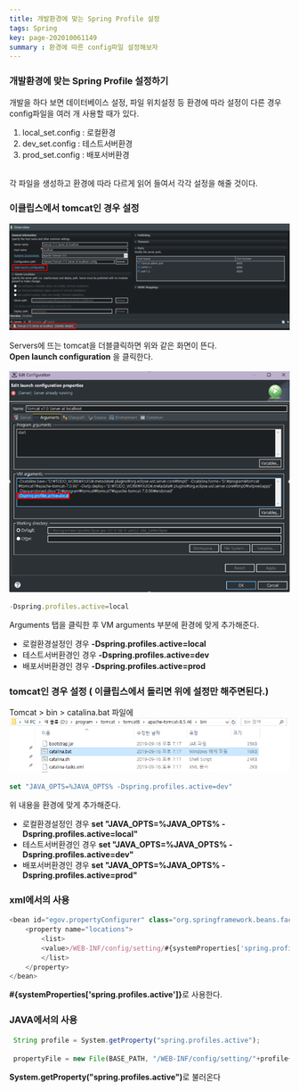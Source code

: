 ```yaml
---
title: 개발환경에 맞는 Spring Profile 설정
tags: Spring
key: page-202010061149
summary : 환경에 따른 config파일 설정해보자
---
```


### 개발환경에 맞는 Spring Profile 설정하기
개발을 하다 보면 데이터베이스 설정, 파일 위치설정 등 환경에 따라 설정이 다른 경우 config파일을 여러 개 사용할 때가 있다. <br/>
1. local_set.config : 로컬환경 <br/>
2. dev_set.config : 테스트서버환경 <br/>
3. prod_set.config : 배포서버환경 <br/>
<br/>
각 파일을 생성하고 환경에 따라 다르게 읽어 들여서 각각 설정을 해줄 것이다. <br/>

### 이클립스에서 tomcat인 경우 설정

 ![Image Alt 텍스트](/assets/images/tomcatclick.PNG)

Servers에 뜨는 tomcat을 더블클릭하면 위와 같은 화면이 뜬다. <br/>
<b>Open launch configuration</b> 을 클릭한다. <br/>
<br/>
 ![Image Alt 텍스트](/assets/images/tom.PNG)
```javascript
-Dspring.profiles.active=local
```
Arguments 탭을 클릭한 후 VM arguments 부분에 환경에 맞게 추가해준다.<br/>
- 로컬환경설정인 경우 <b>-Dspring.profiles.active=local</b> <br/>
- 테스트서버환경인 경우 <b>-Dspring.profiles.active=dev</b> <br/>
- 배포서버환경인 경우 <b>-Dspring.profiles.active=prod</b> <br/>

### tomcat인 경우 설정 ( 이클립스에서 돌리면 위에 설정만 해주면된다.)

Tomcat > bin > catalina.bat 파일에
 ![Image Alt 텍스트](/assets/images/cat.PNG)

```javascript
set "JAVA_OPTS=%JAVA_OPTS% -Dspring.profiles.active=dev"
```
위 내용을 환경에 맞게 추가해준다. </b>
- 로컬환경설정인 경우 <b>set "JAVA_OPTS=%JAVA_OPTS% -Dspring.profiles.active=local"</b> <br/>
- 테스트서버환경인 경우 <b>set "JAVA_OPTS=%JAVA_OPTS% -Dspring.profiles.active=dev"</b> <br/>
- 배포서버환경인 경우 <b>set "JAVA_OPTS=%JAVA_OPTS% -Dspring.profiles.active=prod"</b> <br/>

### xml에서의 사용
```javascript
<bean id="egov.propertyConfigurer" class="org.springframework.beans.factory.config.PropertyPlaceholderConfigurer">
	<property name="locations">
		<list>
		<value>/WEB-INF/config/setting/#{systemProperties['spring.profiles.active']}_set.config</value>
		</list>
	</property>
</bean>
```
<b>#{systemProperties['spring.profiles.active']}</b>로 사용한다.
<br/>

### JAVA에서의 사용
```javascript
 String profile = System.getProperty("spring.profiles.active");

 propertyFile = new File(BASE_PATH, "/WEB-INF/config/setting/"+profile+"_set.config");
```
<b>System.getProperty("spring.profiles.active")</b>로 불러온다
<br/>
<br/>
<br/>
<br/>
